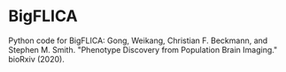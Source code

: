 # BigFLICA

Python code for BigFLICA:
Gong, Weikang, Christian F. Beckmann, and Stephen M. Smith. "Phenotype Discovery from Population Brain Imaging." bioRxiv (2020).
